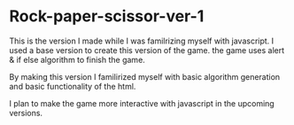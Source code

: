 # Rock-paper-scissor-ver-1
This is the version I made while I was familrizing myself with javascript. I used a base version   to create this version of the game.
the game uses alert & if else algorithm to finish the game.

By making this version I familirized myself with basic algorithm generation and basic functionality of the html.

I plan to make the game more interactive with javascript in the upcoming versions. 
